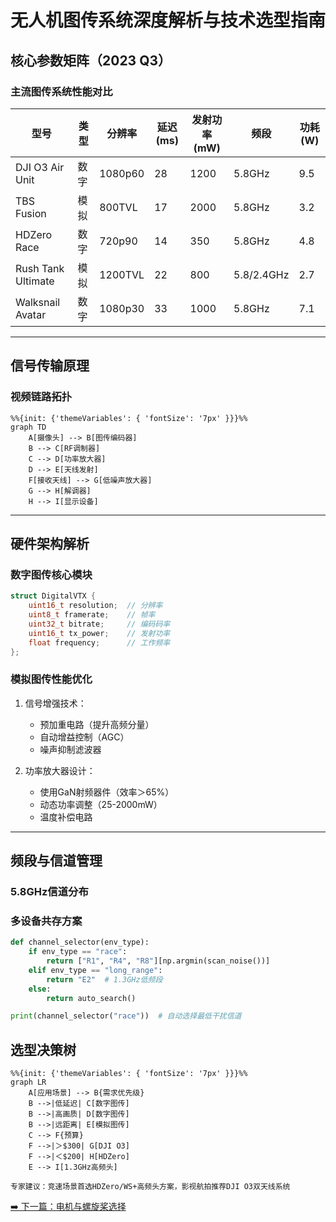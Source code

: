 # 无人机图传系统深度解析与技术选型指南

## 核心参数矩阵（2023 Q3）
### 主流图传系统性能对比
| 型号               | 类型      | 分辨率   | 延迟(ms) | 发射功率(mW) | 频段       | 功耗(W) |
|--------------------|-----------|---------|---------|-------------|------------|--------|
| DJI O3 Air Unit    | 数字      | 1080p60 | 28      | 1200        | 5.8GHz     | 9.5    |
| TBS Fusion         | 模拟      | 800TVL  | 17      | 2000        | 5.8GHz     | 3.2    |
| HDZero Race        | 数字      | 720p90  | 14      | 350         | 5.8GHz     | 4.8    |
| Rush Tank Ultimate | 模拟      | 1200TVL | 22      | 800         | 5.8/2.4GHz | 2.7    |
| Walksnail Avatar   | 数字      | 1080p30 | 33      | 1000        | 5.8GHz     | 7.1    |

---

## 信号传输原理
### 视频链路拓扑
```mermaid
%%{init: {'themeVariables': { 'fontSize': '7px' }}}%%
graph TD
    A[摄像头] --> B[图传编码器]
    B --> C[RF调制器]
    C --> D[功率放大器]
    D --> E[天线发射]
    F[接收天线] --> G[低噪声放大器]
    G --> H[解调器]
    H --> I[显示设备]
```

--- 

## 硬件架构解析
### 数字图传核心模块
```c
struct DigitalVTX {
    uint16_t resolution;  // 分辨率
    uint8_t framerate;    // 帧率
    uint32_t bitrate;     // 编码码率
    uint16_t tx_power;    // 发射功率
    float frequency;      // 工作频率
};
```

### 模拟图传性能优化
1. 信号增强技术​：
    - 预加重电路（提升高频分量）
    - 自动增益控制（AGC）
    - 噪声抑制滤波器

2. 功率放大器设计​：
    - 使用GaN射频器件（效率＞65%）
    - 动态功率调整（25-2000mW）
    - 温度补偿电路

--- 

## 频段与信道管理
### 5.8GHz信道分布

### 多设备共存方案
```python
def channel_selector(env_type):
    if env_type == "race":
        return ["R1", "R4", "R8"][np.argmin(scan_noise())]
    elif env_type == "long_range":
        return "E2"  # 1.3GHz低频段
    else:
        return auto_search()

print(channel_selector("race"))  # 自动选择最低干扰信道
```

## 选型决策树
```mermaid
%%{init: {'themeVariables': { 'fontSize': '7px' }}}%%
graph LR
    A[应用场景] --> B{需求优先级}
    B -->|低延迟| C[数字图传]
    B -->|高画质| D[数字图传]
    B -->|远距离| E[模拟图传]
    C --> F{预算}
    F -->|＞$300| G[DJI O3]
    F -->|＜$200| H[HDZero]
    E --> I[1.3GHz高频头]
```

``​专家建议​：竞速场景首选HDZero/WS+高频头方案，影视航拍推荐DJI O3双天线系统``

[➡️ 下一篇：电机与螺旋桨选择](./motors.md)